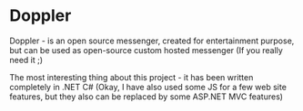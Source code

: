 # Doppler
Doppler - is an open source messenger, created for entertainment purpose, but can be used as open-source custom hosted messenger (If you really need it ;)

The most interesting thing about this project - it has been written completely in .NET C# (Okay, I have also used some JS for a few web site features, but they also can be replaced by some ASP.NET MVC features)
